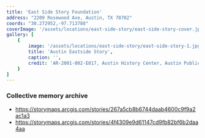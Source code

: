 ```yaml
---
title: 'East Side Story Foundation'
address: "2209 Rosewood Ave, Austin, TX 78702"
coords: "30.272952,-97.713788"
coverImage: '/assets/locations/east-side-story/east-side-story-cover.jpg'
gallery: [
    {
        image: '/assets/locations/east-side-story/east-side-story-1.jpg',
        title: 'Austin Eastside Story',
        caption: '',
        credit: 'AR-2001-002-E017, Austin History Center, Austin Public Library.'
    }
]
---
```


### Collective memory archive
* <a href="https://storymaps.arcgis.com/stories/267a5cb8b6744daab4600c9f9a2ac1a3" target="_blank">https://storymaps.arcgis.com/stories/267a5cb8b6744daab4600c9f9a2ac1a3</a>
* <a href="https://storymaps.arcgis.com/stories/4f4309e9d61147cd9fb82bf6b2daa4aa" target="_blank">https://storymaps.arcgis.com/stories/4f4309e9d61147cd9fb82bf6b2daa4aa</a>
